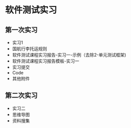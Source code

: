 # 软件测试实习


## 第一次实习
* 实习1
 * 国航行李托运规则
 * 软件测试课程实习报告-实习一-示例（去除2-单元测试框架)
 * 软件测试课程实习报告模板-实习一
* 实习提交
 * Code
 * 其他附件
## 第二次实习
* 实习二
* 思维导图
* 资料搜集
